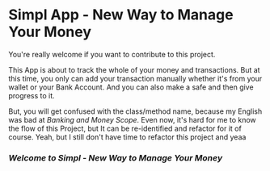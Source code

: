 # Simpl App - New Way to Manage Your Money

You're really welcome if you want to contribute to this project.

This App is about to track the whole of your money and transactions. But at this time, you only can add your transaction manually whether it's from your wallet or your Bank Account. And you can also make a safe and then give progress to it.

But, you will get confused with the class/method name, because my English was bad at *Banking and Money Scope*. Even now, it's hard for me to know the flow of this Project, but It can be re-identified and refactor for it of course. Yeah, but I still don't have time to refactor this project and yeaa

### *Welcome to Simpl - New Way to Manage Your Money*
